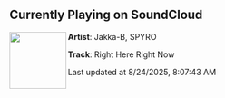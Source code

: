 ## Currently Playing on SoundCloud

[<img align="left" width="100" src="https://i1.sndcdn.com/artworks-RvZzY3NxZziL-0-t500x500.jpg">](https://soundcloud.com/jakka-b/right-here-right-now)

**Artist**: Jakka-B, SPYRO 

**Track**: Right Here Right Now

Last updated at 8/24/2025, 8:07:43 AM
